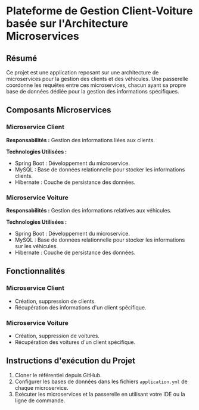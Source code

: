 # Plateforme de Gestion Client-Voiture basée sur l'Architecture Microservices

## Résumé

Ce projet est une application reposant sur une architecture de microservices pour la gestion des clients et des véhicules. Une passerelle coordonne les requêtes entre ces microservices, chacun ayant sa propre base de données dédiée pour la gestion des informations spécifiques.

## Composants Microservices

### Microservice Client

**Responsabilités :** Gestion des informations liées aux clients.

**Technologies Utilisées :**
- Spring Boot : Développement du microservice.
- MySQL : Base de données relationnelle pour stocker les informations clients.
- Hibernate : Couche de persistance des données.

### Microservice Voiture

**Responsabilités :** Gestion des informations relatives aux véhicules.

**Technologies Utilisées :**
- Spring Boot : Développement du microservice.
- MySQL : Base de données relationnelle pour stocker les informations sur les véhicules.
- Hibernate : Couche de persistance des données.

## Fonctionnalités

### Microservice Client

- Création, suppression de clients.
- Récupération des informations d'un client spécifique.

### Microservice Voiture

- Création, suppression de voitures.
- Récupération des voitures d'un client spécifique.

## Instructions d'exécution du Projet

1. Cloner le référentiel depuis GitHub.
2. Configurer les bases de données dans les fichiers `application.yml` de chaque microservice.
3. Exécuter les microservices et la passerelle en utilisant votre IDE ou la ligne de commande.

